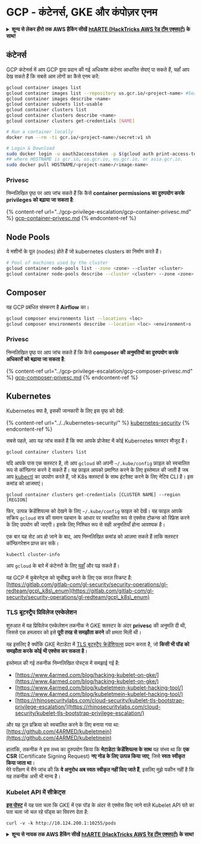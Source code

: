 # GCP - कंटेनर्स, GKE और कंपोज़र एनम

<details>

<summary><strong>शून्य से लेकर हीरो तक AWS हैकिंग सीखें</strong> <a href="https://training.hacktricks.xyz/courses/arte"><strong>htARTE (HackTricks AWS रेड टीम एक्सपर्ट)</strong></a><strong> के साथ!</strong></summary>

HackTricks का समर्थन करने के अन्य तरीके:

* यदि आप चाहते हैं कि आपकी **कंपनी का विज्ञापन HackTricks में दिखाई दे** या **HackTricks को PDF में डाउनलोड करें**, तो [**सब्सक्रिप्शन प्लान्स**](https://github.com/sponsors/carlospolop) देखें!
* [**आधिकारिक PEASS & HackTricks स्वैग**](https://peass.creator-spring.com) प्राप्त करें
* [**The PEASS Family**](https://opensea.io/collection/the-peass-family) की खोज करें, हमारा एक्सक्लूसिव [**NFTs**](https://opensea.io/collection/the-peass-family) का संग्रह
* 💬 [**Discord समूह**](https://discord.gg/hRep4RUj7f) में **शामिल हों** या [**telegram समूह**](https://t.me/peass) में या **Twitter** पर 🐦 [**@carlospolopm**](https://twitter.com/carlospolopm) को **फॉलो करें**.
* **अपनी हैकिंग ट्रिक्स साझा करें, HackTricks** के [**github रेपोज**](https://github.com/carlospolop/hacktricks) और [**HackTricks Cloud**](https://github.com/carlospolop/hacktricks-cloud) में PRs सबमिट करके.

</details>

## कंटेनर्स

GCP कंटेनर्स में आप GCP द्वारा प्रदान की गई अधिकांश कंटेनर आधारित सेवाएं पा सकते हैं, यहाँ आप देख सकते हैं कि सबसे आम लोगों का कैसे एनम करें:
```bash
gcloud container images list
gcloud container images list --repository us.gcr.io/<project-name> #Search in other subdomains repositories
gcloud container images describe <name>
gcloud container subnets list-usable
gcloud container clusters list
gcloud container clusters describe <name>
gcloud container clusters get-credentials [NAME]

# Run a container locally
docker run --rm -ti gcr.io/<project-name>/secret:v1 sh

# Login & Download
sudo docker login -u oauth2accesstoken -p $(gcloud auth print-access-token) https://HOSTNAME
## where HOSTNAME is gcr.io, us.gcr.io, eu.gcr.io, or asia.gcr.io.
sudo docker pull HOSTNAME/<project-name>/<image-name>
```
### Privesc

निम्नलिखित पृष्ठ पर आप जांच सकते हैं कि कैसे **container permissions का दुरुपयोग करके privileges को बढ़ाया जा सकता है**:

{% content-ref url="../gcp-privilege-escalation/gcp-container-privesc.md" %}
[gcp-container-privesc.md](../gcp-privilege-escalation/gcp-container-privesc.md)
{% endcontent-ref %}

## Node Pools

ये मशीनों के पूल (nodes) होते हैं जो kubernetes clusters का निर्माण करते हैं।
```bash
# Pool of machines used by the cluster
gcloud container node-pools list --zone <zone> --cluster <cluster>
gcloud container node-pools describe --cluster <cluster> --zone <zone> <node-pool>
```
## Composer

यह GCP प्रबंधित संस्करण है **Airflow** का।
```bash
gcloud composer environments list --locations <loc>
gcloud composer environments describe --location <loc> <environment>s
```
### Privesc

निम्नलिखित पृष्ठ पर आप जांच सकते हैं कि कैसे **composer की अनुमतियों का दुरुपयोग करके अधिकारों को बढ़ाया जा सकता है**:

{% content-ref url="../gcp-privilege-escalation/gcp-composer-privesc.md" %}
[gcp-composer-privesc.md](../gcp-privilege-escalation/gcp-composer-privesc.md)
{% endcontent-ref %}

## Kubernetes

Kubernetes क्या है, इसकी जानकारी के लिए इस पृष्ठ को देखें:

{% content-ref url="../../kubernetes-security/" %}
[kubernetes-security](../../kubernetes-security/)
{% endcontent-ref %}

सबसे पहले, आप यह जांच सकते हैं कि क्या आपके प्रोजेक्ट में कोई Kubernetes क्लस्टर मौजूद हैं।
```
gcloud container clusters list
```
यदि आपके पास एक क्लस्टर है, तो आप `gcloud` को अपनी `~/.kube/config` फ़ाइल को स्वचालित रूप से कॉन्फ़िगर करने दे सकते हैं। यह फ़ाइल आपको प्रमाणित करने के लिए इस्तेमाल की जाती है जब आप [kubectl](https://kubernetes.io/docs/reference/kubectl/overview/) का उपयोग करते हैं, जो K8s क्लस्टर्स के साथ इंटरैक्ट करने के लिए नेटिव CLI है। इस कमांड को आजमाएं।
```
gcloud container clusters get-credentials [CLUSTER NAME] --region [REGION]
```
फिर, उत्पन्न क्रेडेंशियल्स को देखने के लिए `~/.kube/config` फाइल को देखें। यह फाइल आपके सक्रिय `gcloud` सत्र की समान पहचान के आधार पर स्वचालित रूप से एक्सेस टोकन्स को रिफ्रेश करने के लिए उपयोग की जाएगी। इसके लिए निश्चित रूप से सही अनुमतियाँ होना आवश्यक है।

एक बार यह सेट अप हो जाने के बाद, आप निम्नलिखित कमांड को आज़मा सकते हैं ताकि क्लस्टर कॉन्फ़िगरेशन प्राप्त कर सकें।
```
kubectl cluster-info
```
आप `gcloud` के बारे में कंटेनरों के लिए [यहाँ](https://cloud.google.com/sdk/gcloud/reference/container/) और पढ़ सकते हैं।

यह GCP में कुबेरनेट्स को सूचीबद्ध करने के लिए एक सरल स्क्रिप्ट है: [https://gitlab.com/gitlab-com/gl-security/security-operations/gl-redteam/gcp\_k8s\_enum](https://gitlab.com/gitlab-com/gl-security/security-operations/gl-redteam/gcp\_k8s\_enum)

### TLS बूटस्ट्रैप प्रिविलेज एस्केलेशन

शुरुआत में यह प्रिविलेज एस्केलेशन तकनीक ने GKE क्लस्टर के अंदर **privesc** की अनुमति दी थी, जिससे एक हमलावर को इसे **पूरी तरह से समझौता करने** की क्षमता मिली थी।

यह इसलिए है क्योंकि GKE मेटाडेटा में [TLS बूटस्ट्रैप क्रेडेंशियल्स](https://kubernetes.io/docs/reference/command-line-tools-reference/kubelet-tls-bootstrapping/) प्रदान करता है, जो **किसी भी पॉड को समझौता करके कोई भी एक्सेस कर सकता है**।

इस्तेमाल की गई तकनीक निम्नलिखित पोस्ट्स में समझाई गई है:

* [https://www.4armed.com/blog/hacking-kubelet-on-gke/](https://www.4armed.com/blog/hacking-kubelet-on-gke/)
* [https://www.4armed.com/blog/kubeletmein-kubelet-hacking-tool/](https://www.4armed.com/blog/kubeletmein-kubelet-hacking-tool/)
* [https://rhinosecuritylabs.com/cloud-security/kubelet-tls-bootstrap-privilege-escalation/](https://rhinosecuritylabs.com/cloud-security/kubelet-tls-bootstrap-privilege-escalation/)

और यह टूल प्रक्रिया को स्वचालित करने के लिए बनाया गया था: [https://github.com/4ARMED/kubeletmein](https://github.com/4ARMED/kubeletmein)

हालांकि, तकनीक ने इस तथ्य का दुरुपयोग किया कि **मेटाडेटा क्रेडेंशियल्स के साथ** यह संभव था कि **एक CSR** (Certificate Signing Request) **नए नोड के लिए उत्पन्न किया जाए**, जिसे **स्वतः स्वीकृत किया जाता था**।\
मेरे परीक्षण में मैंने जांच की कि **वे अनुरोध अब स्वतः स्वीकृत नहीं किए जाते हैं**, इसलिए मुझे यकीन नहीं है कि यह तकनीक अभी भी मान्य है।

### Kubelet API में सीक्रेट्स <a href="#the-kubelet-api-git-secrets-redux" id="the-kubelet-api-git-secrets-redux"></a>

[**इस पोस्ट**](https://blog.assetnote.io/2022/05/06/cloudflare-pages-pt3/) में यह पता चला कि GKE में एक पॉड के अंदर से एक्सेस किए जाने वाले Kubelet API पते का पता चला जो चल रहे पॉड्स का विवरण देता है:
```
curl -v -k http://10.124.200.1:10255/pods
```
<details>

<summary><strong>शून्य से नायक तक AWS हैकिंग सीखें</strong> <a href="https://training.hacktricks.xyz/courses/arte"><strong>htARTE (HackTricks AWS रेड टीम एक्सपर्ट)</strong></a><strong> के साथ!</strong></summary>

HackTricks का समर्थन करने के अन्य तरीके:

* यदि आप चाहते हैं कि आपकी **कंपनी का विज्ञापन HackTricks में दिखाई दे** या **HackTricks को PDF में डाउनलोड करें**, तो [**सब्सक्रिप्शन प्लान्स**](https://github.com/sponsors/carlospolop) देखें!
* [**आधिकारिक PEASS & HackTricks स्वैग**](https://peass.creator-spring.com) प्राप्त करें
* [**The PEASS Family**](https://opensea.io/collection/the-peass-family) की खोज करें, हमारा एक्सक्लूसिव [**NFTs**](https://opensea.io/collection/the-peass-family) संग्रह
* 💬 [**Discord समूह**](https://discord.gg/hRep4RUj7f) में **शामिल हों** या [**telegram समूह**](https://t.me/peass) में या **Twitter** 🐦 पर **मुझे फॉलो** करें [**@carlospolopm**](https://twitter.com/carlospolopm)**.**
* [**HackTricks**](https://github.com/carlospolop/hacktricks) और [**HackTricks Cloud**](https://github.com/carlospolop/hacktricks-cloud) github रेपो में PRs सबमिट करके अपनी हैकिंग ट्रिक्स साझा करें।

</details>
